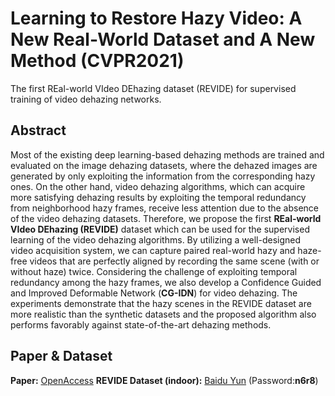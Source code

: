 # Learning to Restore Hazy Video: A New Real-World Dataset and A New Method (CVPR2021)
The first REal-world VIdeo DEhazing dataset (REVIDE) for supervised training of video dehazing networks.

## Abstract
Most of the existing deep learning-based dehazing methods are trained and evaluated on the image dehazing datasets, where the dehazed images are generated by only
exploiting the information from the corresponding hazy ones. On the other hand, video dehazing algorithms, which can acquire more satisfying dehazing results by exploiting the
temporal redundancy from neighborhood hazy frames, receive less attention due to the absence of the video dehazing datasets. Therefore, we propose the first **REal-world VIdeo
DEhazing (REVIDE)** dataset which can be used for the supervised learning of the video dehazing algorithms. By utilizing a well-designed video acquisition system, we can
capture paired real-world hazy and haze-free videos that are perfectly aligned by recording the same scene (with or without haze) twice. Considering the challenge of exploiting temporal redundancy among the hazy frames, we also develop a Confidence Guided and Improved Deformable Network (**CG-IDN**) for video dehazing. The experiments demonstrate that the hazy scenes in the REVIDE dataset are more realistic than the synthetic datasets and the proposed algorithm also performs favorably against state-of-the-art dehazing methods.

## Paper & Dataset
**Paper:** [OpenAccess](https://openaccess.thecvf.com/content/CVPR2021/papers/Zhang_Learning_To_Restore_Hazy_Video_A_New_Real-World_Dataset_and_CVPR_2021_paper.pdf)
**REVIDE Dataset (indoor):** [Baidu Yun](https://pan.baidu.com/s/1fycPTzcyEAJkgN-hKKi6ew) (Password:**n6r8**)
